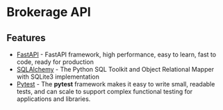 # Brokerage API

## Features

- [FastAPI](https://fastapi.tiangolo.com/) - FastAPI framework, high performance, easy to learn, fast to code, ready for production
- [SQLAlchemy](https://www.sqlalchemy.org/) - The Python SQL Toolkit and Object Relational Mapper with SQLite3 implementation
- [Pytest](https://docs.pytest.org/en/7.1.x/) - The **pytest** framework makes it easy to write small, readable tests, and can scale to support complex functional testing for applications and libraries.

